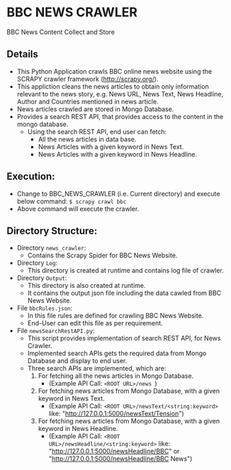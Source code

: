 # BBC NEWS CRAWLER
BBC News Content Collect and Store

## Details
  * This Python Application crawls BBC online news website using the SCRAPY crawler framework (http://scrapy.org/).
  * This appliction cleans the news articles to obtain only information relevant to the news story,
    e.g. News URL, News Text, News Headline, Author and Countries mentioned in news article.
  * News articles crawled are stored in Mongo Database.
  * Provides a search REST API, that provides access to the content in the mongo database. 
    * Using the search REST API, end user can fetch:
      * All the news articles in data base.
      * News Articles with a given keyword in News Text.
      * News Articles with a given keyword in News Headline.
      
## Execution:
   * Change to BBC_NEWS_CRAWLER (i.e. Current directory) and execute below command:
      ```$ scrapy crawl bbc```
   * Above command will execute the crawler.
   
## Directory Structure:
  * Directory ``news_crawler``: 
    * Contains the Scrapy Spider for BBC News Website.
  * Directory ``Log``: 
    * This directory is created at runtime and contains log file of crawler.
  * Directory ``Output``: 
    * This directory is also created at runtime.
    * It contains the output json file including the data cawled from BBC News Website.
  * File ```bbcRules.json```:
    * In this file rules are defined for crawling BBC News Website.
    * End-User can edit this file as per requirement.
  * File ```newsSearchRestAPI.py```:
    * This script provides implementation of search REST API, for News Crawler.
    * Implemented search APIs gets the required data from Mongo Database and display to end user.
    * Three search APIs are implemented, which are:
      1. For fetching all the news articles in Mongo Database.
         * (Example API Call: ```<ROOT URL>/news ```)
      2. For fetching news articles from Mongo Database, with a given keyword in News Text. 
         * (Example API Call: ```<ROOT URL>/newsText/<string:keyword>``` like: "http://127.0.0.1:5000/newsText/Tension") 
      3. For fetching news articles from Mongo Database, with a given keyword in News Headline. 
         * (Example API Call: ```<ROOT URL>/newsHeadline/<string:keyword>``` like: "http://127.0.0.1:5000/newsHeadline/BBC" 
           or "http://127.0.0.1:5000/newsHeadline/BBC News") 
